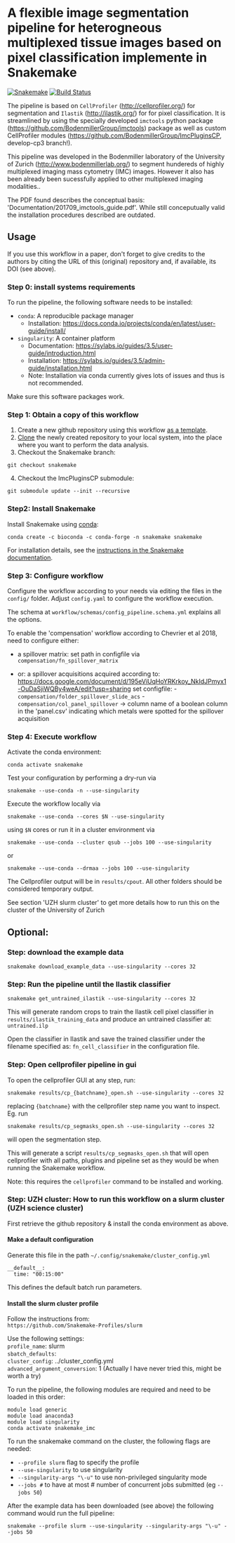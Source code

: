 # A flexible  image segmentation pipeline for heterogneous multiplexed tissue images based on pixel classification implemente in Snakemake

[![Snakemake](https://img.shields.io/badge/snakemake-≥5.7.0-brightgreen.svg)](https://snakemake.bitbucket.io)
[![Build Status](https://travis-ci.org/snakemake-workflows/misegmentation.svg?branch=master)](https://travis-ci.org/snakemake-workflows/misegmentation)

The pipeline is based on `CellProfiler` (http://cellprofiler.org/) for segmentation and `Ilastik` (http://ilastik.org/) for
for pixel classification. It is streamlined by using the specially developed `imctools` python package (https://github.com/BodenmillerGroup/imctools) 
package as well as custom CellProfiler modules (https://github.com/BodenmillerGroup/ImcPluginsCP, develop-cp3 branch!).

This pipeline was developed in the Bodenmiller laboratory of the University of Zurich (http://www.bodenmillerlab.org/) to segment hundereds of highly multiplexed
imaging mass cytometry (IMC) images. However it also has been already been sucessfully applied to other multiplexed
imaging modalities..

The PDF found describes the conceptual basis: 'Documentation/201709_imctools_guide.pdf'. While still conceputually valid the installation procedures described are outdated.

## Usage
If you use this workflow in a paper, don't forget to give credits to the authors by citing the URL of this (original) repository and, if available, its DOI (see above).

### Step 0: install systems requirements
To run the pipeline, the following software needs to be installed:
- `conda`: A reproducible package manager
   - Installation: https://docs.conda.io/projects/conda/en/latest/user-guide/install/
- `singularity`: A container platform
   - Documentation: https://sylabs.io/guides/3.5/user-guide/introduction.html
   - Installation: https://sylabs.io/guides/3.5/admin-guide/installation.html
   - Note: Installation via conda currently gives lots of issues and thus is not recommended.

Make sure this software packages work.

### Step 1: Obtain a copy of this workflow

1. Create a new github repository using this workflow [as a template](https://help.github.com/en/articles/creating-a-repository-from-a-template).
2. [Clone](https://help.github.com/en/articles/cloning-a-repository) the newly created repository
to your local system, into the place where you want to perform the data analysis.
3. Checkout the Snakemake branch:
```
git checkout snakemake
```   
4. Checkout the ImcPluginsCP submodule:
```
git submodule update --init --recursive
```
   


###  Step2: Install Snakemake
Install Snakemake using [conda](https://conda.io/projects/conda/en/latest/user-guide/install/index.html):

    conda create -c bioconda -c conda-forge -n snakemake snakemake

For installation details, see the [instructions in the Snakemake documentation](https://snakemake.readthedocs.io/en/stable/getting_started/installation.html).

### Step 3: Configure workflow

Configure the workflow according to your needs via editing the files in the `config/` folder.
Adjust `config.yaml` to configure the workflow execution.

The schema at `workflow/schemas/config_pipeline.schema.yml` explains all the options.

To enable the 'compensation' workflow according to Chevrier et al 2018, need to configure either:
- a spillover matrix: set path in configfile via `compensation/fn_spillover_matrix`

- or: a spillover acquisitions acquired according to: https://docs.google.com/document/d/195eViUqHoYRKrkoy_NkIdJPmyx1-OuDaSjiWQBy4weA/edit?usp=sharing
    set configfile:
        - `compensation/folder_spillover_slide_acs`
        - `compensation/col_panel_spillover` -> column name of a boolean column in the 'panel.csv' indicating
            which metals were spotted for the spillover acquisition

### Step 4: Execute workflow

Activate the conda environment:

    conda activate snakemake

Test your configuration by performing a dry-run via

    snakemake --use-conda -n --use-singularity


Execute the workflow locally via

    snakemake --use-conda --cores $N --use-singularity

using `$N` cores or run it in a cluster environment via

    snakemake --use-conda --cluster qsub --jobs 100 --use-singularity

or

    snakemake --use-conda --drmaa --jobs 100 --use-singularity

The Cellprofiler output will be in `results/cpout`. All other folders should be considered
temporary output.

See section 'UZH slurm cluster' to get more details how to run this on the cluster
of the University of Zurich


## Optional:

### Step: download the example data

```
snakemake download_example_data --use-singularity --cores 32
```

### Step: Run the pipeline until the Ilastik classifier

```
snakemake get_untrained_ilastik --use-singularity --cores 32
```

This will generate random crops to train the Ilastik cell pixel classifier in `results/ilastik_training_data`
and produce an untrained classifier at: `untrained.ilp`

Open the classifier in Ilastik and save the trained classifier under the filename specified as:
`fn_cell_classifier` in the configuration file.

### Step: Open cellprofiler pipeline in gui

To open the cellprofiler GUI at any step, run:
```
snakemake results/cp_{batchname}_open.sh --use-singularity --cores 32
```
replacing `{batchname}` with the cellprofiler step name you want to inspect.
Eg. run
```
snakemake results/cp_segmasks_open.sh --use-singularity --cores 32
```
will open the segmentation step.

This will generate a script `results/cp_segmasks_open.sh` that will open cellprofiler with all
paths, plugins and pipeline set as they would be when running the Snakemake workflow.

Note: this requires the `cellprofiler` command to be installed and working.

### Step: UZH cluster: How to run this workflow on a slurm cluster (UZH science cluster)

First retrieve the github repository & install the conda environment as above.

#### Make a default configuration

Generate this file in the path `~/.config/snakemake/cluster_config.yml`
```
__default__:
  time: "00:15:00"
```
This defines the default batch run parameters.

#### Install the slurm cluster profile

Follow the instructions from:  
`https://github.com/Snakemake-Profiles/slurm`

Use the following settings:  
`profile_name`: slurm  
`sbatch_defaults`:  
`cluster_config`: ../cluster_config.yml  
`advanced_argument_conversion`: 1 (Actually I have never tried this, might be worth a try) 

To run the pipeline, the following modules are required and need to be loaded in this order:
```
module load generic
module load anaconda3 
module load singularity
conda activate snakemake_imc
```


To run the snakemake command on the cluster, the following flags are needed:
- `--profile slurm` flag to specify the profile
- `--use-singularity` to use singularity
- `--singularity-args "\-u"` to use non-privileged singularity mode
- `--jobs #` to have at most # number of concurrent jobs submitted (eg `--jobs 50`)

After the example data has been downloaded (see above) the following command would run the full pipeline:

```
snakemake --profile slurm --use-singularity --singularity-args "\-u" --jobs 50
```


